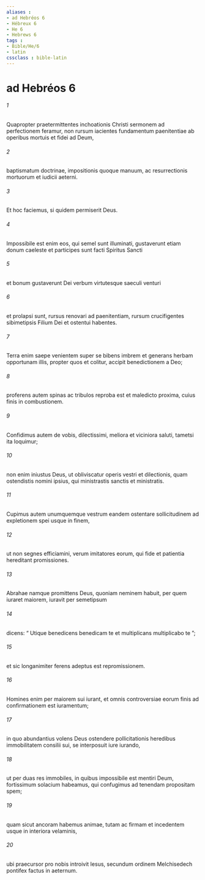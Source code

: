 ```yaml
---
aliases : 
- ad Hebréos 6
- Hébreux 6
- He 6
- Hebrews 6
tags : 
- Bible/He/6
- latin
cssclass : bible-latin
---
```


# ad Hebréos 6

###### 1
Quapropter praetermittentes inchoationis Christi sermonem ad perfectionem feramur, non rursum iacientes fundamentum paenitentiae ab operibus mortuis et fidei ad Deum, 
###### 2
baptismatum doctrinae, impositionis quoque manuum, ac resurrectionis mortuorum et iudicii aeterni. 
###### 3
Et hoc faciemus, si quidem permiserit Deus.
###### 4
Impossibile est enim eos, qui semel sunt illuminati, gustaverunt etiam donum caeleste et participes sunt facti Spiritus Sancti 
###### 5
et bonum gustaverunt Dei verbum virtutesque saeculi venturi 
###### 6
et prolapsi sunt, rursus renovari ad paenitentiam, rursum crucifigentes sibimetipsis Filium Dei et ostentui habentes. 
###### 7
Terra enim saepe venientem super se bibens imbrem et generans herbam opportunam illis, propter quos et colitur, accipit benedictionem a Deo; 
###### 8
proferens autem spinas ac tribulos reproba est et maledicto proxima, cuius finis in combustionem.
###### 9
Confidimus autem de vobis, dilectissimi, meliora et viciniora saluti, tametsi ita loquimur; 
###### 10
non enim iniustus Deus, ut obliviscatur operis vestri et dilectionis, quam ostendistis nomini ipsius, qui ministrastis sanctis et ministratis. 
###### 11
Cupimus autem unumquemque vestrum eandem ostentare sollicitudinem ad expletionem spei usque in finem, 
###### 12
ut non segnes efficiamini, verum imitatores eorum, qui fide et patientia hereditant promissiones.
###### 13
Abrahae namque promittens Deus, quoniam neminem habuit, per quem iuraret maiorem, iuravit per semetipsum 
###### 14
dicens: “ Utique benedicens benedicam te et multiplicans multiplicabo te ”; 
###### 15
et sic longanimiter ferens adeptus est repromissionem. 
###### 16
Homines enim per maiorem sui iurant, et omnis controversiae eorum finis ad confirmationem est iuramentum; 
###### 17
in quo abundantius volens Deus ostendere pollicitationis heredibus immobilitatem consilii sui, se interposuit iure iurando, 
###### 18
ut per duas res immobiles, in quibus impossibile est mentiri Deum, fortissimum solacium habeamus, qui confugimus ad tenendam propositam spem; 
###### 19
quam sicut ancoram habemus animae, tutam ac firmam et incedentem usque in interiora velaminis, 
###### 20
ubi praecursor pro nobis introivit Iesus, secundum ordinem Melchisedech pontifex factus in aeternum.
